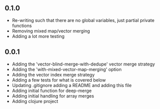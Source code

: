 ## 0.1.0
- Re-writing such that there are no global variables, just partial private functions
- Removing mixed map/vector merging
- Adding a lot more testing

## 0.0.1
- Adding the 'vector-blind-merge-with-dedupe' vector merge strategy
- Adding the 'with-mixed-vector-map-merging' option
- Adding the vector index merge strategy
- Adding a few tests for what is covered below
- Updating .gitignore adding a README and adding this file
- Adding initial function for deep-merge
- Adding initial handling for array merges
- Adding clojure project